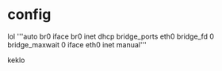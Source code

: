 # config
lol
'''auto br0 iface br0 inet dhcp bridge_ports eth0 bridge_fd 0 bridge_maxwait 0 iface eth0 inet manual'''

keklo

